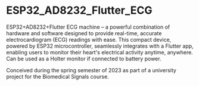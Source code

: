 # ESP32_AD8232_Flutter_ECG

ESP32+AD8232+Flutter ECG machine – a powerful combination of hardware and software designed to provide real-time, accurate electrocardiogram (ECG) readings with ease. This compact device, powered by ESP32 microcontroller, seamlessly integrates with a Flutter app, enabling users to monitor their heart's electrical activity anytime, anywhere. Can be used as a Holter monitor if connected to battery power.

Conceived during the spring semester of 2023 as part of a university project for the Biomedical Signals course.
